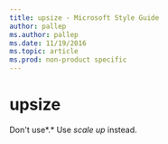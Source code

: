 ```yaml
---
title: upsize - Microsoft Style Guide
author: pallep
ms.author: pallep
ms.date: 11/19/2016
ms.topic: article
ms.prod: non-product specific
---
```


# upsize

Don't use*.* Use *scale up* instead.
